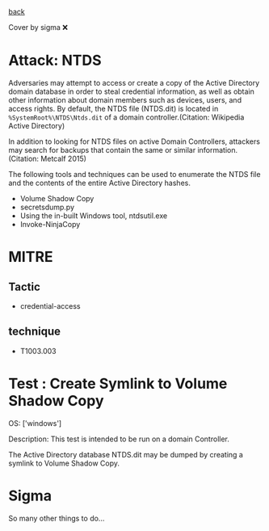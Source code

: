 [back](../index.md)

Cover by sigma :x: 

# Attack: NTDS

 Adversaries may attempt to access or create a copy of the Active Directory domain database in order to steal credential information, as well as obtain other information about domain members such as devices, users, and access rights. By default, the NTDS file (NTDS.dit) is located in <code>%SystemRoot%\NTDS\Ntds.dit</code> of a domain controller.(Citation: Wikipedia Active Directory)

In addition to looking for NTDS files on active Domain Controllers, attackers may search for backups that contain the same or similar information.(Citation: Metcalf 2015)

The following tools and techniques can be used to enumerate the NTDS file and the contents of the entire Active Directory hashes.

* Volume Shadow Copy
* secretsdump.py
* Using the in-built Windows tool, ntdsutil.exe
* Invoke-NinjaCopy


# MITRE
## Tactic
  - credential-access

## technique
  - T1003.003

# Test : Create Symlink to Volume Shadow Copy

OS: ['windows']

Description: This test is intended to be run on a domain Controller.

The Active Directory database NTDS.dit may be dumped by creating a symlink to Volume Shadow Copy.


# Sigma

 So many other things to do...